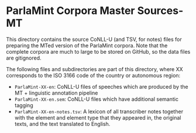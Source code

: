# ParlaMint Corpora Master Sources-MT

This directory contains the source CoNLL-U (and TSV, for notes) files for preparing the MTed version of the ParlaMint corpora.
Note that the complete corpora are much to large to be stored on GitHub, so the data files are gitignored.

The following files and subdirectories are part of this directory,
where XX corresponds to the ISO 3166 code of the country or autonomous region:

* `ParlaMint-XX-en`: CoNLL-U files of speeches which are produced by the MT + linguistic annotation pipeline
* `ParlaMint-XX-en.sem`: CoNLL-U files which have additional semantic tagging
* `ParlaMint-XX-en-notes.tsv`: A lexicon of all transcriber notes together with the element and element type that they appeared in,
  the original texts, and the text translated to English.
